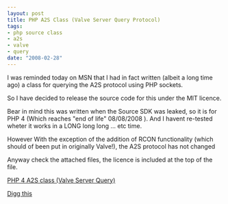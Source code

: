 ```yaml
--- 
layout: post
title: PHP A2S Class (Valve Server Query Protocol)
tags: 
- php source class
- a2s
- valve
- query
date: "2008-02-28"
---
```

I was reminded today on MSN that I had in fact written (albeit a long time ago) a class for querying the A2S protocol using PHP sockets.

So I have decided to release the source code for this under the MIT licence.

Bear in mind this was written when the Source SDK was leaked, so it is for PHP 4 (Which reaches "end of life" 08/08/2008 ). And I havent re-tested wheter it works in a LONG long long ... etc time.

However  With the exception of the addition of RCON functionality (which should of been put in originally Valve!), the A2S protocol has not changed

Anyway check the attached files, the licence is included at the top of the file.

<a href="http://www.saiweb.co.ukcdn.saiweb.co.uk/uploads/2008/02/sourceclass.rar" title="PHP 4 A2S class (Valve Server Query)">PHP 4 A2S class (Valve Server Query)</a>

<a href="http://digg.com/programming/PHP_A2S_Class_Valve_Server_Query_Protocol">Digg this</a>
